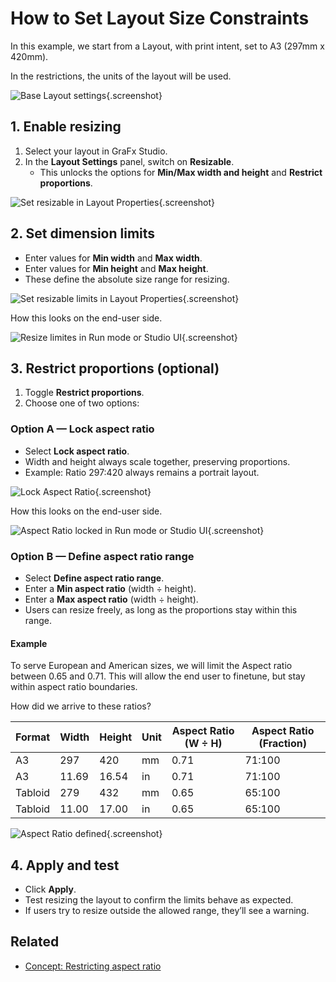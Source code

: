 # How to Set Layout Size Constraints

In this example, we start from a Layout, with print intent, set to A3 (297mm x 420mm).


In the restrictions, the units of the layout will be used.

![Base Layout settings](resize1.png){.screenshot}

## 1. Enable resizing
1. Select your layout in GraFx Studio.  
2. In the **Layout Settings** panel, switch on **Resizable**.  
   - This unlocks the options for **Min/Max width and height** and **Restrict proportions**.

![Set resizable in Layout Properties](resize0.png){.screenshot}

## 2. Set dimension limits
- Enter values for **Min width** and **Max width**.  
- Enter values for **Min height** and **Max height**.  
- These define the absolute size range for resizing.  

![Set resizable limits in Layout Properties](resize2.png){.screenshot}

How this looks on the end-user side.

![Resize limites in Run mode or Studio UI](resize4.png){.screenshot}

## 3. Restrict proportions (optional)
1. Toggle **Restrict proportions**.  
2. Choose one of two options:

### Option A — Lock aspect ratio
- Select **Lock aspect ratio**.  
- Width and height always scale together, preserving proportions.  
- Example: Ratio 297:420 always remains a portrait layout.

![Lock Aspect Ratio](resize6.png){.screenshot}

How this looks on the end-user side.

![Aspect Ratio locked in Run mode or Studio UI](resize5.png){.screenshot}

### Option B — Define aspect ratio range
- Select **Define aspect ratio range**.  
- Enter a **Min aspect ratio** (width ÷ height).  
- Enter a **Max aspect ratio** (width ÷ height).  
- Users can resize freely, as long as the proportions stay within this range.  

#### Example

To serve European and American sizes, we will limit the Aspect ratio between 0.65 and 0.71.
This will allow the end user to finetune, but stay within aspect ratio boundaries.

How did we arrive to these ratios?

| Format   | Width | Height | Unit | Aspect Ratio (W ÷ H) | Aspect Ratio (Fraction) |
|----------|-------|--------|------|----------------------|--------------------------|
| A3       | 297   | 420    | mm   | 0.71                 | 71:100                   |
| A3       | 11.69 | 16.54  | in   | 0.71                 | 71:100                   |
| Tabloid  | 279   | 432    | mm   | 0.65                 | 65:100                   |
| Tabloid  | 11.00 | 17.00  | in   | 0.65                 | 65:100                   |

![Aspect Ratio defined](resize7.png){.screenshot}


## 4. Apply and test
- Click **Apply**.  
- Test resizing the layout to confirm the limits behave as expected.  
- If users try to resize outside the allowed range, they’ll see a warning.

## Related

- [Concept: Restricting aspect ratio](/GraFx-Studio/concepts/layout-size-constraints/)